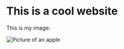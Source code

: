 # This is a cool website

This is my image:

![Picture of an apple](https://cdn.discordapp.com/attachments/292467039677710336/781003655960330250/unknown.png)
